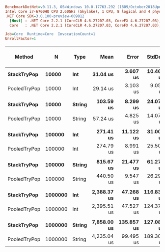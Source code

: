 ``` ini

BenchmarkDotNet=v0.11.3, OS=Windows 10.0.17763.292 (1809/October2018Update/Redstone5)
Intel Core i7-6700HQ CPU 2.60GHz (Skylake), 1 CPU, 8 logical and 4 physical cores
.NET Core SDK=3.0.100-preview-009812
  [Host] : .NET Core 2.2.1 (CoreCLR 4.6.27207.03, CoreFX 4.6.27207.03), 64bit RyuJIT
  Core   : .NET Core 2.2.1 (CoreCLR 4.6.27207.03, CoreFX 4.6.27207.03), 64bit RyuJIT

Job=Core  Runtime=Core  InvocationCount=1  
UnrollFactor=1  

```
|       Method |       N |   Type |        Mean |      Error |     StdDev |      Median | Ratio | RatioSD | Gen 0/1k Op | Gen 1/1k Op | Gen 2/1k Op | Allocated Memory/Op |
|------------- |-------- |------- |------------:|-----------:|-----------:|------------:|------:|--------:|------------:|------------:|------------:|--------------------:|
|  **StackTryPop** |   **10000** |    **Int** |    **31.04 us** |   **3.607 us** |  **10.464 us** |    **23.40 us** |  **1.00** |    **0.00** |           **-** |           **-** |           **-** |                   **-** |
| PooledTryPop |   10000 |    Int |    29.14 us |   3.103 us |   9.050 us |    23.26 us |  1.02 |    0.40 |           - |           - |           - |                   - |
|              |         |        |             |            |            |             |       |         |             |             |             |                     |
|  **StackTryPop** |   **10000** | **String** |   **103.59 us** |   **8.299 us** |  **24.076 us** |    **95.65 us** |  **1.00** |    **0.00** |           **-** |           **-** |           **-** |                   **-** |
| PooledTryPop |   10000 | String |    57.24 us |   4.825 us |  14.075 us |    56.72 us |  0.58 |    0.20 |           - |           - |           - |                   - |
|              |         |        |             |            |            |             |       |         |             |             |             |                     |
|  **StackTryPop** |  **100000** |    **Int** |   **271.41 us** |  **11.122 us** |  **31.005 us** |   **266.40 us** |  **1.00** |    **0.00** |           **-** |           **-** |           **-** |                   **-** |
| PooledTryPop |  100000 |    Int |   274.79 us |   8.991 us |  25.507 us |   270.72 us |  1.02 |    0.15 |           - |           - |           - |                   - |
|              |         |        |             |            |            |             |       |         |             |             |             |                     |
|  **StackTryPop** |  **100000** | **String** |   **815.67 us** |  **21.477 us** |  **61.274 us** |   **791.07 us** |  **1.00** |    **0.00** |           **-** |           **-** |           **-** |                   **-** |
| PooledTryPop |  100000 | String |   440.50 us |   9.547 us |  26.294 us |   433.00 us |  0.54 |    0.05 |           - |           - |           - |                   - |
|              |         |        |             |            |            |             |       |         |             |             |             |                     |
|  **StackTryPop** | **1000000** |    **Int** | **2,388.37 us** |  **47.268 us** | **116.835 us** | **2,338.49 us** |  **1.00** |    **0.00** |           **-** |           **-** |           **-** |                   **-** |
| PooledTryPop | 1000000 |    Int | 2,395.51 us |  47.527 us | 124.370 us | 2,360.01 us |  1.01 |    0.07 |           - |           - |           - |                   - |
|              |         |        |             |            |            |             |       |         |             |             |             |                     |
|  **StackTryPop** | **1000000** | **String** | **7,858.00 us** | **135.857 us** | **127.080 us** | **7,822.39 us** |  **1.00** |    **0.00** |           **-** |           **-** |           **-** |                   **-** |
| PooledTryPop | 1000000 | String | 4,235.04 us |  99.495 us | 189.300 us | 4,172.73 us |  0.54 |    0.03 |           - |           - |           - |                   - |

